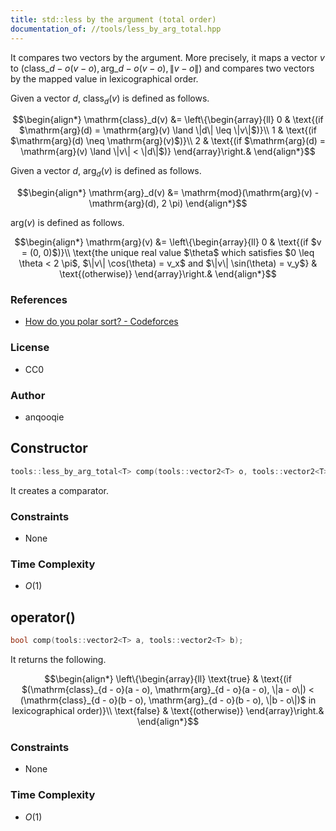 ```yaml
---
title: std::less by the argument (total order)
documentation_of: //tools/less_by_arg_total.hpp
---
```


It compares two vectors by the argument.
More precisely, it maps a vector $v$ to $(\mathrm{class}\_{d - o}(v - o), \mathrm{arg}\_{d - o}(v - o), \|v - o\|)$ and compares two vectors by the mapped value in lexicographical order.

Given a vector $d$, $\mathrm{class}_d(v)$ is defined as follows.

$$\begin{align*}
\mathrm{class}_d(v) &= \left\{\begin{array}{ll}
0 & \text{(if $\mathrm{arg}(d) = \mathrm{arg}(v) \land \|d\| \leq \|v\|$)}\\
1 & \text{(if $\mathrm{arg}(d) \neq \mathrm{arg}(v)$)}\\
2 & \text{(if $\mathrm{arg}(d) = \mathrm{arg}(v) \land \|v\| < \|d\|$)}
\end{array}\right.&
\end{align*}$$

Given a vector $d$, $\mathrm{arg}_d(v)$ is defined as follows.

$$\begin{align*}
\mathrm{arg}_d(v) &= \mathrm{mod}(\mathrm{arg}(v) - \mathrm{arg}(d), 2 \pi)
\end{align*}$$

$\mathrm{arg}(v)$ is defined as follows.

$$\begin{align*}
\mathrm{arg}(v) &= \left\{\begin{array}{ll}
0 & \text{(if $v = (0, 0)$)}\\
\text{the unique real value $\theta$ which satisfies $0 \leq \theta < 2 \pi$, $\|v\| \cos(\theta) = v_x$ and $\|v\| \sin(\theta) = v_y$} & \text{(otherwise)}
\end{array}\right.&
\end{align*}$$

### References
- [How do you polar sort? - Codeforces](https://codeforces.com/blog/entry/72815)

### License
- CC0

### Author
- anqooqie

## Constructor
```cpp
tools::less_by_arg_total<T> comp(tools::vector2<T> o, tools::vector2<T> d);
```

It creates a comparator.

### Constraints
- None

### Time Complexity
- $O(1)$

## operator()
```cpp
bool comp(tools::vector2<T> a, tools::vector2<T> b);
```

It returns the following.

$$\begin{align*}
\left\{\begin{array}{ll}
\text{true} & \text{(if $(\mathrm{class}_{d - o}(a - o), \mathrm{arg}_{d - o}(a - o), \|a - o\|) < (\mathrm{class}_{d - o}(b - o), \mathrm{arg}_{d - o}(b - o), \|b - o\|)$ in lexicographical order)}\\
\text{false} & \text{(otherwise)}
\end{array}\right.&
\end{align*}$$

### Constraints
- None

### Time Complexity
- $O(1)$
